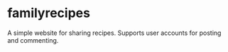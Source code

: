 # familyrecipes
A simple website for sharing recipes.  Supports user accounts for posting and commenting.  
